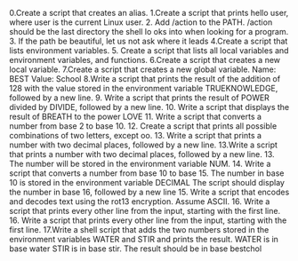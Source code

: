  0.Create a script that creates an alias. 
1.Create a script that prints  hello user, where user is the current Linux
 user.
 2. Add /action to the  PATH. /action should be the last directory the shell lo
oks into when looking for a program.
 3. If the path be beautiful, let us not ask where it leads
 4.Create a script that lists environment variables.
5. Create a script that lists all local variables and environment variables, and functions.
 6.Create a script that creates a new local variable.
 7.Create a script that creates a new global variable. Name: BEST Value: School
8.Write a script that prints the result of the addition of 128 with the value stored in the environment variable TRUEKNOWLEDGE, 
followed by a new line. 9. Write a script that prints the result of POWER divided by DIVIDE, followed by a new line. 10. Write 
a script that displays the result of BREATH to the power LOVE 11. Write a script that converts a number from base 2 to base 10. 
12. Create a script that prints all possible combinations of two letters, except oo. 13. Write a script that prints a number 
with two decimal places, followed by a new line. 13.Write a script that prints a number with two decimal places, followed by a 
new line. 13. The number will be stored in the environment variable NUM. 14. Write a script that converts a number from base 10 
to base 15. The number in base 10 is stored in the environment variable DECIMAL The script should display the number in base 
16, followed by a new line 15. Write a script that encodes and decodes text using the rot13 encryption. Assume ASCII. 16. Write 
a script that prints every other line from the input, starting with the first line. 16. Write a script that prints every other 
line from the input, starting with the first line. 17.Write a shell script that adds the two numbers stored in the environment 
variables WATER and STIR and prints the result. WATER is in base water STIR is in base stir.
The result should be in base bestchol

